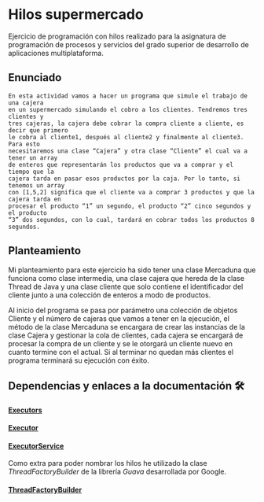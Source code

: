 # Hilos supermercado

Ejercicio de programación con hilos realizado para la asignatura de programación de procesos
y servicios del grado superior de desarrollo de aplicaciones multiplataforma.

## Enunciado
    En esta actividad vamos a hacer un programa que simule el trabajo de una cajera
    en un supermercado simulando el cobro a los clientes. Tendremos tres clientes y
    tres cajeras, la cajera debe cobrar la compra cliente a cliente, es decir que primero
    le cobra al cliente1, después al cliente2 y finalmente al cliente3. Para esto
    necesitaremos una clase “Cajera” y otra clase “Cliente” el cual va a tener un array
    de enteros que representarán los productos que va a comprar y el tiempo que la
    cajera tarda en pasar esos productos por la caja. Por lo tanto, si tenemos un array
    con [1,5,2] significa que el cliente va a comprar 3 productos y que la cajera tarda en
    procesar el producto “1” un segundo, el producto “2” cinco segundos y el producto
    “3” dos segundos, con lo cual, tardará en cobrar todos los productos 8 segundos.

## Planteamiento

Mi planteamiento para este ejercicio ha sido tener una clase Mercaduna que funciona como clase intermedia,
una clase cajera que hereda de la clase Thread de Java y una clase cliente que solo contiene el identificador
del cliente junto a una colección de enteros a modo de productos.

Al inicio del programa se pasa por parámetro una colección de objetos Cliente y el número de cajeras que vamos a
tener en la ejecución, el método de la clase Mercaduna se encargara de crear las instancias de la clase Cajera y
gestionar la cola de clientes, cada cajera se encargará de procesar la compra de un cliente y se le otorgará un
cliente nuevo en cuanto termine con el actual. Si al terminar no quedan más clientes el programa terminará su
ejecución con éxito.

## Dependencias y enlaces a la documentación 🛠️

#### [Executors](https://docs.oracle.com/javase/7/docs/api/java/util/concurrent/Executors.html)
#### [Executor](https://docs.oracle.com/javase/7/docs/api/java/util/concurrent/Executor.html)
#### [ExecutorService](https://docs.oracle.com/javase/7/docs/api/java/util/concurrent/ExecutorService.html)

Como extra para poder nombrar los hilos he utilizado la clase _ThreadFactoryBuilder_ de la librería _Guava_ desarrollada
por Google.

#### [ThreadFactoryBuilder](https://guava.dev/releases/19.0/api/docs/com/google/common/util/concurrent/ThreadFactoryBuilder.html)





